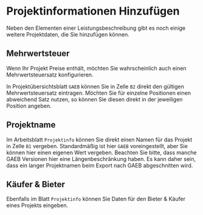 # Projektinformationen Hinzufügen

Neben den Elementen einer Leistungsbeschreibung gibt es noch einige weitere Projektdaten, die Sie hinzufügen können.

## Mehrwertsteuer

Wenn Ihr Projekt Preise enthält, möchten Sie wahrscheinlich auch einen Mehrwertsteuersatz konfigurieren.

In Projektübersichtsblatt `GAEB` können Sie in Zelle `B2` direkt den gültigen Mehrwertsteuersatz eintragen. Möchten Sie für einzelne Positionen einen abweichend Satz nutzen, so können Sie diesen direkt in der jeweiligen Position angeben.

## Projektname

Im Arbeitsblatt `Projektinfo` können Sie direkt einen Namen für das Projekt in Zelle `B1` vergeben. Standardmäßig ist hier `GAEB` voreingestellt, aber Sie können hier einen eigenen Wert vergeben. Beachten Sie bitte, dass manche GAEB Versionen hier eine Längenbeschränkung haben. Es kann daher sein, dass ein langer Projektnamen beim Export nach GAEB abgeschnitten wird.

## Käufer & Bieter

Ebenfalls im Blatt `Projektinfo` können Sie Daten für den Bieter & Käufer eines Projekts eingeben.

